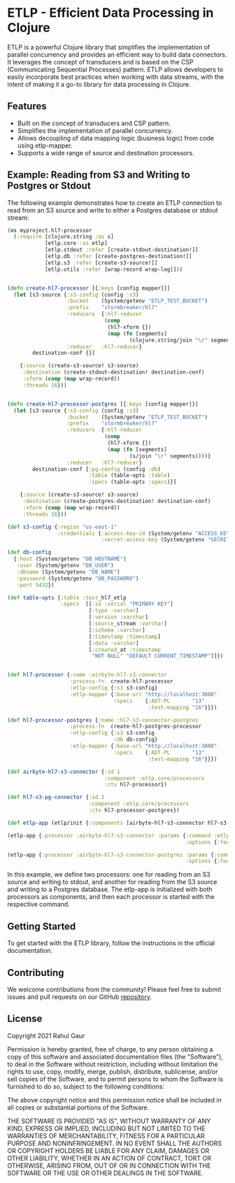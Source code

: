# ETLP - Efficient Data Processing in Clojure

ETLP is a powerful Clojure library that simplifies the implementation of parallel concurrency and provides an efficient way to build data connectors. It leverages the concept of transducers and is based on the CSP (Communicating Sequential Processes) pattern. ETLP allows developers to easily incorporate best practices when working with data streams, with the intent of making it a go-to library for data processing in Clojure.

## Features
- Built on the concept of transducers and CSP pattern.
- Simplifies the implementation of parallel concurrency.
- Allows decoupling of data mapping logic (business logic) from code using etlp-mapper.
- Supports a wide range of source and destination processors.

## Example: Reading from S3 and Writing to Postgres or Stdout
The following example demonstrates how to create an ETLP connection to read from an S3 source and write to either a Postgres database or stdout stream:

```clojure
(ns myproject.hl7-processor
  (:require [clojure.string :as s]
            [etlp.core :as etlp]
            [etlp.stdout :refer [create-stdout-destination!]]
            [etlp.db :refer [create-postgres-destination!]]
            [etlp.s3 :refer [create-s3-source!]]
            [etlp.utils :refer [wrap-record wrap-log]]))


(defn create-hl7-processor [{:keys [config mapper]}]
  (let [s3-source {:s3-config (config :s3)
                   :bucket    (System/getenv "ETLP_TEST_BUCKET")
                   :prefix    "stormbreaker/hl7"
                   :reducers  {:hl7-reducer
                               (comp
                                (hl7-xform {})
                                (map (fn [segments]
                                       (clojure.string/join "\r" segments))))}
                   :reducer   :hl7-reducer}
        destination-conf {}]

    {:source (create-s3-source! s3-source)
     :destination (create-stdout-destination! destination-conf)
     :xform (comp (map wrap-record))
     :threads 16}))


(defn create-hl7-processor-postgres [{:keys [config mapper]}]
  (let [s3-source {:s3-config (config :s3)
                   :bucket    (System/getenv "ETLP_TEST_BUCKET")
                   :prefix    "stormbreaker/hl7"
                   :reducers  {:hl7-reducer
                               (comp
                                (hl7-xform {})
                                (map (fn [segments]
                                       (s/join "\r" segments))))}
                   :reducer   :hl7-reducer}
        destination-conf {:pg-config (config :db)
                          :table (table-opts :table)
                          :specs (table-opts :specs)}]

    {:source (create-s3-source! s3-source)
     :destination (create-postgres-destination! destination-conf)
     :xform (comp (map wrap-record))
     :threads 16}))

(def s3-config {:region "us-east-1"
                :credentials {:access-key-id (System/getenv "ACCESS_KEY_ID")
                              :secret-access-key (System/getenv "SECRET_ACCESS_KEY_ID")}})

(def db-config
  {:host (System/getenv "DB_HOSTNAME")
   :user (System/getenv "DB_USER")
   :dbname (System/getenv "DB_NAME")
   :password (System/getenv "DB_PASSWORD")
   :port 5432})

(def table-opts {:table :test_hl7_etlp
                 :specs  [[:id :serial "PRIMARY KEY"]
                          [:type :varchar]
                          [:version :varchar]
                          [:source_stream :varchar]
                          [:schema :varchar]
                          [:timestamp :timestamp]
                          [:data :varchar]
                          [:created_at :timestamp
                           "NOT NULL" "DEFAULT CURRENT_TIMESTAMP"]]})


(def hl7-processor {:name :airbyte-hl7-s3-connector
                    :process-fn  create-hl7-processor
                    :etlp-config {:s3 s3-config}
                    :etlp-mapper {:base-url "http://localhost:3000"
                                  :specs    {:ADT-PL       "13"
                                             :test-mapping "16"}}})

(def hl7-processor-postgres {:name :hl7-s3-connector-postgres
                    :process-fn  create-hl7-postgres-processor
                    :etlp-config {:s3 s3-config
                                  :db db-config}
                    :etlp-mapper {:base-url "http://localhost:3000"
                                  :specs    {:ADT-PL       "13"
                                             :test-mapping "16"}}})

(def airbyte-hl7-s3-connector {:id 1
                               :component :etlp.core/processors
                               :ctx hl7-processor})

(def hl7-s3-pg-connector {:id 2
                          :component :etlp.core/processors
                          :ctx hl7-processor-postgres})

(def etlp-app (etlp/init {:components [airbyte-hl7-s3-connector hl7-s3-pg-connector]}))

(etlp-app {:processor :airbyte-hl7-s3-connector :params {:command :etlp.core/start
                                                         :options {:foo :bar}}})

(etlp-app {:processor :airbyte-hl7-s3-connector-postgres :params {:command :etlp.core/start
                                                         :options {:foo :bar}}})


```

In this example, we define two processors: one for reading from an S3 source and writing to stdout, and another for reading from the S3 source and writing to a Postgres database. The etlp-app is initialized with both processors as components, and then each processor is started with the respective command.

## Getting Started
To get started with the ETLP library, follow the instructions in the official documentation.

## Contributing
We welcome contributions from the community! Please feel free to submit issues and pull requests on our GitHub [repository](https://github.com/aregee/etlp).

## License

Copyright 2021 Rahul Gaur

Permission is hereby granted, free of charge, to any person obtaining a copy of this software and associated documentation files (the "Software"), to deal in the Software without restriction, including without limitation the rights to use, copy, modify, merge, publish, distribute, sublicense, and/or sell copies of the Software, and to permit persons to whom the Software is furnished to do so, subject to the following conditions:

The above copyright notice and this permission notice shall be included in all copies or substantial portions of the Software.

THE SOFTWARE IS PROVIDED "AS IS", WITHOUT WARRANTY OF ANY KIND, EXPRESS OR IMPLIED, INCLUDING BUT NOT LIMITED TO THE WARRANTIES OF MERCHANTABILITY, FITNESS FOR A PARTICULAR PURPOSE AND NONINFRINGEMENT. IN NO EVENT SHALL THE AUTHORS OR COPYRIGHT HOLDERS BE LIABLE FOR ANY CLAIM, DAMAGES OR OTHER LIABILITY, WHETHER IN AN ACTION OF CONTRACT, TORT OR OTHERWISE, ARISING FROM, OUT OF OR IN CONNECTION WITH THE SOFTWARE OR THE USE OR OTHER DEALINGS IN THE SOFTWARE.
